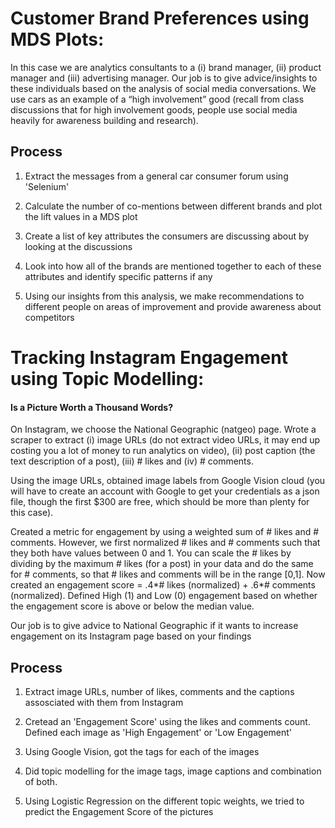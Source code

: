 # Customer Brand Preferences using MDS Plots:

In this case we are analytics consultants to a (i) brand manager, (ii) product manager and (iii) advertising manager. Our job is to give advice/insights to these individuals based on the analysis of social media conversations. We use cars as an example of a “high involvement” good (recall from class discussions that for high involvement goods, people use social media heavily for awareness building and research). 

## Process

1) Extract the messages from a general car consumer forum using 'Selenium'

2) Calculate the number of co-mentions between different brands and plot the lift values in a MDS plot

3) Create a list of key attributes the consumers are discussing about by looking at the discussions

4) Look into how all of the brands are mentioned together to each of these attributes and identify specific patterns if any

5) Using our insights from this analysis, we make recommendations to different people on areas of improvement and provide awareness about competitors


# Tracking Instagram Engagement using Topic Modelling:

#### Is a Picture Worth a Thousand Words?
On Instagram, we choose the National Geographic (natgeo) page. Wrote a scraper to extract (i) image URLs (do not extract video URLs, it may end up costing you a lot of money to run analytics on video), (ii) post caption (the text description of a post), (iii) # likes and (iv) # comments. 

Using the image URLs, obtained image labels from Google Vision cloud (you will have to create an account with Google to get your credentials as a json file, though the first $300 are free, which should be more than plenty for this case).

Created a metric for engagement by using a weighted sum of # likes and # comments. However, we first normalized # likes and # comments such that they both have values between 0 and 1. You can scale the # likes by dividing by the maximum # likes (for a post) in your data and do the same for # comments, so that # likes and comments will be in the range [0,1]. Now created an engagement score = .4*# likes (normalized) + .6*# comments (normalized). Defined High (1) and Low (0) engagement based on whether the engagement score is above or below the median value.  

Our job is to give advice to National Geographic if it wants to increase engagement on its Instagram page based on your findings 

## Process

1) Extract image URLs, number of likes, comments and the captions assosciated with them from Instagram

2) Cretead an 'Engagement Score' using the likes and comments count. Defined each image as 'High Engagement' or 'Low Engagement'

3) Using Google Vision, got the tags for each of the images

4) Did topic modelling for the image tags, image captions and combination of both. 

5) Using Logistic Regression on the different topic weights, we tried to predict the Engagement Score of the pictures
